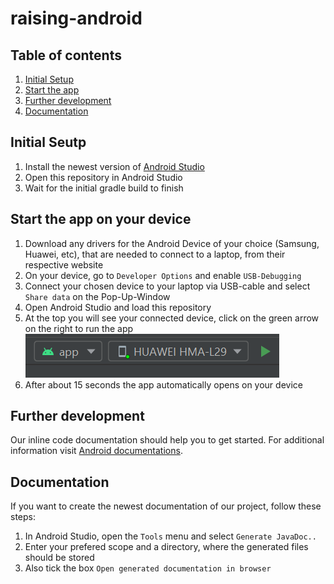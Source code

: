 # raising-android

## Table of contents
1. [Initial Setup](#initial)
2. [Start the app](#start)
3. [Further development](#development)
4. [Documentation](#documentation)

## Initial Seutp <a name="initial"/>

1. Install the newest version of [Android Studio](https://developer.android.com/studio)
1. Open this repository in Android Studio
1. Wait for the initial gradle build to finish


## Start the app on your device <a name="start"/>

1. Download any drivers for the Android Device of your choice (Samsung, Huawei, etc), that are needed to connect to a laptop, from their respective website
1. On your device, go to `Developer Options` and enable `USB-Debugging`
1. Connect your chosen device to your laptop via USB-cable and select `Share data` on the Pop-Up-Window
1. Open Android Studio and load this repository
1. At the top you will see your connected device, click on the green arrow on the right to run the app ![](docs-ressources/readme_connect_phone.PNG)
1. After about 15 seconds the app automatically opens on your device

## Further development <a name="development"/>

Our inline code documentation should help you to get started.
For additional information visit [Android documentations](https://developer.android.com/docs).

## Documentation <a name="documentation"/>

If you want to create the newest documentation of our project, follow these steps:
1. In Android Studio, open the `Tools` menu and select `Generate JavaDoc..`
1. Enter your prefered scope and a directory, where the generated files should be stored
1. Also tick the box `Open generated documentation in browser`
